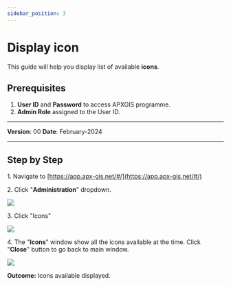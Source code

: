 ```yaml
---
sidebar_position: 3
---
```


# Display icon

This guide will help you display list of available **icons**.

## **Prerequisites**
1.	**User ID** and **Password** to access APXGIS programme.
2.	**Admin Role** assigned to the User ID.

------------

**Version**: 00
**Date**: February-2024

------------
## **Step by Step**


1\. Navigate to [https://app.apx-gis.net/#/](https://app.apx-gis.net/#/)


2\. Click "**Administration**" dropdown.

![](https://ajeuwbhvhr.cloudimg.io/colony-recorder.s3.amazonaws.com/files/2023-11-22/2635598e-132a-4901-9a87-b71a431032d1/ascreenshot.jpeg?tl_px=0,0&br_px=774,432&force_format=png&width=774&wat_scale=69&wat=1&wat_opacity=1&wat_gravity=northwest&wat_url=https://colony-recorder.s3.amazonaws.com/images/watermarks/14B8A6_standard.png&wat_pad=108,49)


3\. Click "Icons"

![](https://ajeuwbhvhr.cloudimg.io/colony-recorder.s3.amazonaws.com/files/2023-11-22/b3e18e97-991d-44cc-90ea-cc3d2461f4df/ascreenshot.jpeg?tl_px=0,106&br_px=774,539&force_format=png&width=774&wat_scale=69&wat=1&wat_opacity=1&wat_gravity=northwest&wat_url=https://colony-recorder.s3.amazonaws.com/images/watermarks/14B8A6_standard.png&wat_pad=38,191)


4\. The "**Icons**" window show all the icons available at the time. Click "**Close**" button to go back to main window.

![](https://ajeuwbhvhr.cloudimg.io/colony-recorder.s3.amazonaws.com/files/2023-11-22/7a23085d-642e-4d84-968d-968e3a8a71c1/ascreenshot.jpeg?tl_px=0,0&br_px=818,891&force_format=png&width=1028&wat_scale=91&wat=1&wat_opacity=1&wat_gravity=northwest&wat_url=https://colony-recorder.s3.amazonaws.com/images/watermarks/14B8A6_standard.png&wat_pad=331,1056)

**Outcome:** Icons available displayed.